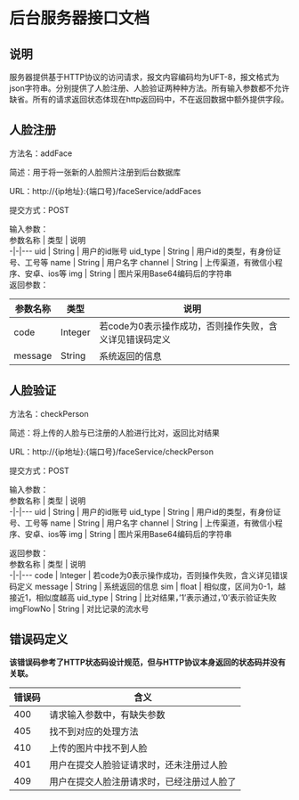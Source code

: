 # 后台服务器接口文档
## 说明
服务器提供基于HTTP协议的访问请求，报文内容编码均为UFT-8，报文格式为json字符串。分别提供了人脸注册、人脸验证两种种方法。所有输入参数都不允许缺省。所有的请求返回状态体现在http返回码中，不在返回数据中额外提供字段。  
  
  
## 人脸注册
方法名：addFace

简述：用于将一张新的人脸照片注册到后台数据库

URL：http://{ip地址}:{端口号}/faceService/addFaces

提交方式：POST

输入参数：  
参数名称 | 类型 | 说明  
-|-|---
uid | String | 用户的id账号
uid_type | String | 用户id的类型，有身份证号、工号等
name | String | 用户名字
channel | String | 上传渠道，有微信小程序、安卓、ios等
img | String | 图片采用Base64编码后的字符串  
返回参数：  

参数名称 | 类型 | 说明  
-|-|---
code | Integer | 若code为0表示操作成功，否则操作失败，含义详见错误码定义
message | String | 系统返回的信息
  

## 人脸验证
方法名：checkPerson

简述：将上传的人脸与已注册的人脸进行比对，返回比对结果

URL：http://{ip地址}:{端口号}/faceService/checkPerson

提交方式：POST

输入参数：  
参数名称 | 类型 | 说明  
-|-|---
uid | String | 用户的id账号
uid_type | String | 用户id的类型，有身份证号、工号等
name | String | 用户名字
channel | String | 上传渠道，有微信小程序、安卓、ios等
img | String | 图片采用Base64编码后的字符串

返回参数：  
参数名称 | 类型 | 说明  
-|-|---
code | Integer | 若code为0表示操作成功，否则操作失败，含义详见错误码定义
message | String | 系统返回的信息
sim | float | 相似度，区间为0-1，越接近1，相似度越高
uid_type | String | 比对结果，’1’表示通过，’0’表示验证失败
imgFlowNo | String | 对比记录的流水号
  
  
## 错误码定义
**该错误码参考了HTTP状态码设计规范，但与HTTP协议本身返回的状态码并没有关联。**

错误码 | 含义
-|----
400 | 请求输入参数中，有缺失参数
405 | 找不到对应的处理方法
410 | 上传的图片中找不到人脸
401 | 用户在提交人脸验证请求时，还未注册过人脸
409 | 用户在提交人脸注册请求时，已经注册过人脸了